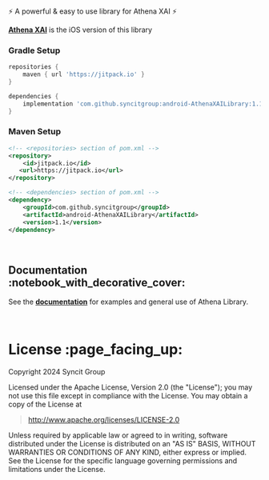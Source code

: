 :zap: A powerful & easy to use library for Athena XAI :zap:

[**Athena XAI**](https://github.com/syncitgroup/mobile-AthenaXAILibrary) is the iOS version of this library

### Gradle Setup

```gradle
repositories {
    maven { url 'https://jitpack.io' }
}

dependencies {
    implementation 'com.github.syncitgroup:android-AthenaXAILibrary:1.1'
}
```

### Maven Setup

```xml
<!-- <repositories> section of pom.xml -->
<repository>
    <id>jitpack.io</id>
   <url>https://jitpack.io</url>
</repository>

<!-- <dependencies> section of pom.xml -->
<dependency>
    <groupId>com.github.syncitgroup</groupId>
    <artifactId>android-AthenaXAILibrary</artifactId>
    <version>1.1</version>
</dependency>
```

<br/>

<h2 id="documentation">Documentation :notebook_with_decorative_cover:</h2>

See the [**documentation**](https://www.syncitgroup.com/) for examples and general use of Athena Library.

<br/>

<h1 id="license">License :page_facing_up:</h1>

Copyright 2024 Syncit Group

Licensed under the Apache License, Version 2.0 (the "License");
you may not use this file except in compliance with the License.
You may obtain a copy of the License at

> http://www.apache.org/licenses/LICENSE-2.0

Unless required by applicable law or agreed to in writing, software
distributed under the License is distributed on an "AS IS" BASIS,
WITHOUT WARRANTIES OR CONDITIONS OF ANY KIND, either express or implied.
See the License for the specific language governing permissions and
limitations under the License.

<br/>
